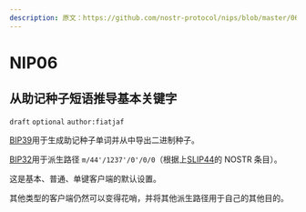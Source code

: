 ```yaml
---
description: 原文：https://github.com/nostr-protocol/nips/blob/master/06.md
---
```


# NIP06

## 从助记种子短语推导基本关键字

`draft` `optional` `author:fiatjaf`

[BIP39](https://bips.xyz/39)用于生成助记种子单词并从中导出二进制种子。

[BIP32](https://bips.xyz/32)用于派生路径 `m/44'/1237'/0'/0/0`（根据上[SLIP44](https://github.com/satoshilabs/slips/blob/master/slip-0044.md)的 NOSTR 条目）。

这是基本、普通、单键客户端的默认设置。

其他类型的客户端仍然可以变得花哨，并将其他派生路径用于自己的其他目的。
